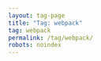 ```yaml
---
layout: tag-page
title: "Tag: webpack"
tag: webpack
permalink: /tag/webpack/
robots: noindex
---
```


